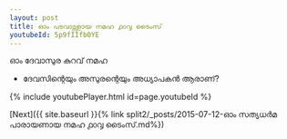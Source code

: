 ```yaml
---
layout: post
title: ഓം പടവാട്സളായ നമഹ ൧൦൮ ടൈംസ്
youtubeId: 5p9fIIfb0YE
---
```

 
 
 ഓം ദേവാസുര കുറവ് നമഹ 
 
 -  ദേവസിന്റെയും അസുരന്റെയും അധ്യാപകൻ ആരാണ്? 
 
  
 
  
 
 
 
 
 
 


{% include youtubePlayer.html id=page.youtubeId %}
 
[Next]({{ site.baseurl }}{% link  split2/_posts/2015-07-12-ഓം സത്യധർമ പാരായണായ നമഹ ൧൦൮ ടൈംസ്.md%})
 
